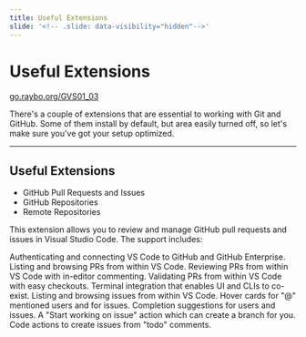 ```yaml
---
title: Useful Extensions
slide: '<!-- .slide: data-visibility="hidden"-->'
---
```


<!-- .slide: data-state="layout-title" class="bg-dark"-->

# Useful Extensions

<div class="slide-link"><a href="https://go.raybo.org/GVS02_01"><i class="fab fa-slideshare"></i> go.raybo.org/GVS01_03</a></div>

> >

There's a couple of extensions that are essential to working with Git and GitHub. Some of them install by default, but area easily turned off, so let's make sure you've got your setup optimized.

---

## Useful Extensions

- GitHub Pull Requests and Issues
- GitHub Repositories
- Remote Repositories



> >
This extension allows you to review and manage GitHub pull requests and issues in Visual Studio Code. The support includes:

Authenticating and connecting VS Code to GitHub and GitHub Enterprise.
Listing and browsing PRs from within VS Code.
Reviewing PRs from within VS Code with in-editor commenting.
Validating PRs from within VS Code with easy checkouts.
Terminal integration that enables UI and CLIs to co-exist.
Listing and browsing issues from within VS Code.
Hover cards for "@" mentioned users and for issues.
Completion suggestions for users and issues.
A "Start working on issue" action which can create a branch for you.
Code actions to create issues from "todo" comments.
